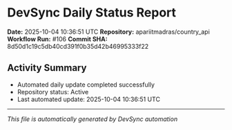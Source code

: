 # DevSync Daily Status Report

**Date:** 2025-10-04 10:36:51 UTC
**Repository:** apariitmadras/country_api
**Workflow Run:** #106
**Commit SHA:** 8d50d1c19c5db40cd391f0b35d42b46995333f22

## Activity Summary
- Automated daily update completed successfully
- Repository status: Active
- Last automated update: 2025-10-04 10:36:51 UTC

---
*This file is automatically generated by DevSync automation*
